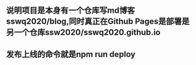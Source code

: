 ##  说明项目是本身有一个仓库写md博客sswq2020/blog,同时真正在Github Pages是部署是另一个仓库ssw2020/sswq2020.github.io
##  发布上线的命令就是npm run deploy
